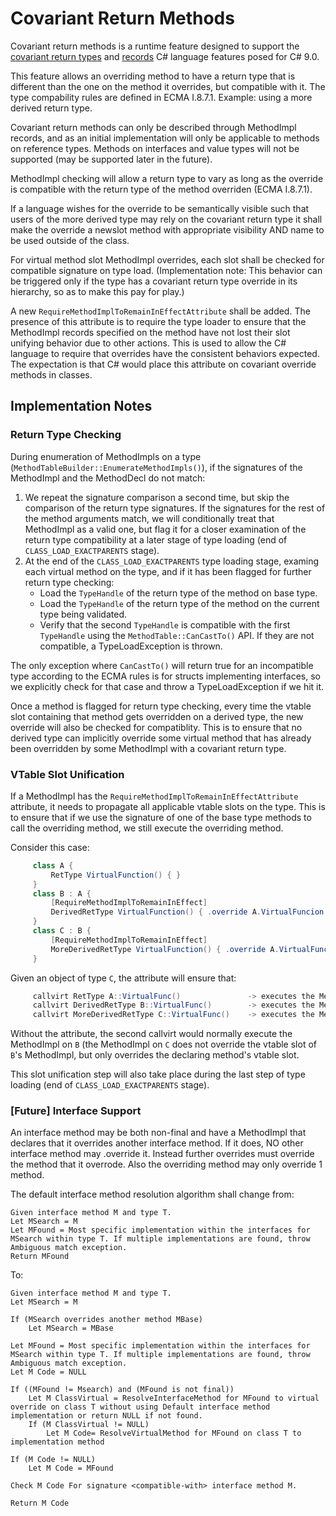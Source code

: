 # Covariant Return Methods

Covariant return methods is a runtime feature designed to support the [covariant return types](https://github.com/dotnet/csharplang/blob/master/proposals/covariant-returns.md) and [records](https://github.com/dotnet/csharplang/blob/master/proposals/records.md) C# language features posed for C# 9.0.

This feature allows an overriding method to have a return type that is different than the one on the method it overrides, but compatible with it. The type compability rules are defined in ECMA I.8.7.1. Example: using a more derived return type. 

Covariant return methods can only be described through MethodImpl records, and as an initial implementation will only be applicable to methods on reference types. Methods on interfaces and value types will not be supported (may be supported later in the future).

MethodImpl checking will allow a return type to vary as long as the override is compatible with the return type of the method overriden (ECMA I.8.7.1).

If a language wishes for the override to be semantically visible such that users of the more derived type may rely on the covariant return type it shall make the override a newslot method with appropriate visibility AND name to be used outside of the class.

For virtual method slot MethodImpl overrides, each slot shall be checked for compatible signature on type load. (Implementation note: This behavior can be triggered only if the type has a covariant return type override in its hierarchy, so as to make this pay for play.)

A new `RequireMethodImplToRemainInEffectAttribute` shall be added. The presence of this attribute is to require the type loader to ensure that the MethodImpl records specified on the method have not lost their slot unifying behavior due to other actions. This is used to allow the C# language to require that overrides have the consistent behaviors expected. The expectation is that C# would place this attribute on covariant override methods in classes.

## Implementation Notes

### Return Type Checking

During enumeration of MethodImpls on a type (`MethodTableBuilder::EnumerateMethodImpls()`), if the signatures of the MethodImpl and the MethodDecl do not match:
1. We repeat the signature comparison a second time, but skip the comparison of the return type signatures. If the signatures for the rest of the method arguments match, we will conditionally treat that MethodImpl as a valid one, but flag it for a closer examination of the return type compatibility at a later stage of type loading (end of `CLASS_LOAD_EXACTPARENTS` stage).
2. At the end of the `CLASS_LOAD_EXACTPARENTS` type loading stage, examing each virtual method on the type, and if it has been flagged for further return type checking:
    + Load the `TypeHandle` of the return type of the method on base type.
    + Load the `TypeHandle` of the return type of the method on the current type being validated.
    + Verify that the second `TypeHandle` is compatible with the first `TypeHandle` using the `MethodTable::CanCastTo()` API. If they are not compatible, a TypeLoadException is thrown.
    
The only exception where `CanCastTo()` will return true for an incompatible type according to the ECMA rules is for structs implementing interfaces, so we explicitly check for that case and throw a TypeLoadException if we hit it.
    
Once a method is flagged for return type checking, every time the vtable slot containing that method gets overridden on a derived type, the new override will also be checked for compatiblity. This is to ensure that no derived type can implicitly override some virtual method that has already been overridden by some MethodImpl with a covariant return type.

### VTable Slot Unification

If a MethodImpl has the `RequireMethodImplToRemainInEffectAttribute` attribute, it needs to propagate all applicable vtable slots on the type. This is to ensure that if we use the signature of one of the base type methods to call the overriding method, we still execute the overriding method.

Consider this case:
``` C#
     class A {
         RetType VirtualFunction() { }
     }
     class B : A {
         [RequireMethodImplToRemainInEffect]
         DerivedRetType VirtualFunction() { .override A.VirtualFuncion }
     }
     class C : B {
         [RequireMethodImplToRemainInEffect]
         MoreDerivedRetType VirtualFunction() { .override A.VirtualFunction }
     }
```

Given an object of type `C`, the attribute will ensure that:
``` C#
     callvirt RetType A::VirtualFunc()               -> executes the MethodImpl on C
     callvirt DerivedRetType B::VirtualFunc()        -> executes the MethodImpl on C
     callvirt MoreDerivedRetType C::VirtualFunc()    -> executes the MethodImpl on C
```

Without the attribute, the second callvirt would normally execute the MethodImpl on `B` (the MethodImpl on `C` does not override the vtable slot of `B`'s MethodImpl, but only overrides the declaring method's vtable slot.

This slot unification step will also take place during the last step of type loading (end of `CLASS_LOAD_EXACTPARENTS` stage).

### [Future] Interface Support

An interface method may be both non-final and have a MethodImpl that declares that it overrides another interface method. If it does, NO other interface method may .override it. Instead further overrides must override the method that it overrode. Also the overriding method may only override 1 method.

The default interface method resolution algorithm shall change from:
 
``` console
Given interface method M and type T.
Let MSearch = M
Let MFound = Most specific implementation within the interfaces for MSearch within type T. If multiple implementations are found, throw Ambiguous match exception.
Return MFound
```

To:

``` console
Given interface method M and type T.
Let MSearch = M

If (MSearch overrides another method MBase)
    Let MSearch = MBase

Let MFound = Most specific implementation within the interfaces for MSearch within type T. If multiple implementations are found, throw Ambiguous match exception.
Let M Code = NULL

If ((MFound != Msearch) and (MFound is not final))
    Let M ClassVirtual = ResolveInterfaceMethod for MFound to virtual override on class T without using Default interface method implementation or return NULL if not found.
    If (M ClassVirtual != NULL)
        Let M Code= ResolveVirtualMethod for MFound on class T to implementation method

If (M Code != NULL)
    Let M Code = MFound

Check M Code For signature <compatible-with> interface method M.

Return M Code
```
